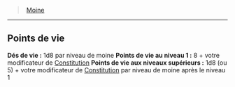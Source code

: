 ﻿> [Moine](hd_monk.md)

---

## Points de vie

**Dés de vie :** 1d8 par niveau de moine
**Points de vie au niveau 1 :** 8 + votre modificateur de [Constitution](hd_abilities_constitution.md)
**Points de vie aux niveaux supérieurs :** 1d8 (ou 5) + votre modificateur de [Constitution](hd_abilities_constitution.md) par niveau de moine après le niveau 1

